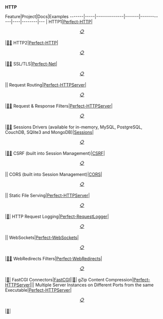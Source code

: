 **HTTP**

Feature|Project|Docs|Examples
-------|-----|--------------|-------|------------|----|--------|---
|
HTTP1|[Perfect-HTTP](https://github.com/PerfectlySoft/Perfect-HTTP)|<p align="center">[:clipboard:](https://www.perfect.org/docs/HTTPServer.html)</p>|[:paperclip:](https://github.com/PerfectlySoft/PerfectTemplate)[:paperclip:](https://github.com/PerfectExamples/Perfect-Cookie-Demo)
HTTP2|[Perfect-HTTP](https://github.com/PerfectlySoft/Perfect-HTTP)|<p align="center">[:clipboard:](https://www.perfect.org/docs/HTTPServer.html)</p>|[:paperclip:](https://github.com/PerfectlySoft/PerfectTemplate)[:paperclip:](https://github.com/PerfectExamples/Perfect-Cookie-Demo)
SSL/TLS|[Perfect-Net](https://github.com/PerfectlySoft/Perfect-Net)|<p align="center">[:clipboard:](https://www.perfect.org/docs/HTTPServer.html)</p>||
Request Routing|[Perfect-HTTPServer](https://github.com/PerfectlySoft/Perfect-HTTPServer)|<p align="center">[:clipboard:](https://www.perfect.org/docs/routing.html)</p>|[:paperclip:](https://github.com/PerfectlySoft/PerfectTemplate)[:paperclip:](https://github.com/PerfectExamples/Perfect-Cookie-Demo)
Request & Response Filters|[Perfect-HTTPServer](https://github.com/PerfectlySoft/Perfect-HTTPServer)|<p align="center">[:clipboard:](https://www.perfect.org/docs/filters.html)</p>|[:paperclip:](https://github.com/PerfectlySoft/PerfectTemplate)[:paperclip:](https://github.com/PerfectExamples/Perfect-Cookie-Demo)
Sessions Drivers (available for in-memory, MySQL, PostgreSQL, CouchDB, SQlite3 and MongoDB)|[Sessions](https://github.com/PerfectlySoft/Perfect-Session)|<p align="center">[:clipboard:](https://www.perfect.org/docs/sessions.html)</p>|[:paperclip:](https://github.com/PerfectExamples/Perfect-Session-Memory-Demo)[:paperclip:](https://github.com/PerfectExamples/Perfect-Session-MySQL-Demo)
CSRF (built into Session Management)|[CSRF](https://github.com/PerfectlySoft/Perfect-Session)|<p align="center">[:clipboard:](https://www.perfect.org/docs/csrf.html)</p>||
CORS (built into Session Management)|[CORS](https://github.com/PerfectlySoft/Perfect-Session)|<p align="center">[:clipboard:](https://www.perfect.org/docs/cors.html)</p>||
Static File Serving|[Perfect-HTTPServer](https://github.com/PerfectlySoft/Perfect-HTTPServer)|<p align="center">[:clipboard:](https://www.perfect.org/docs/staticFileContent.html)</p>|[:paperclip:](https://github.com/PerfectlySoft/PerfectTemplate)|
HTTP Request Logging|[Perfect-RequestLogger](https://github.com/PerfectlySoft/Perfect-RequestLogger)|<p align="center">[:clipboard:](https://www.perfect.org/docs/HTTPRequestLogging.html)</p>||
WebSockets|[Perfect-WebSockets](https://github.com/PerfectlySoft/Perfect-WebSockets)|<p align="center">[:clipboard:](https://www.perfect.org/docs/webSockets.html)</p>|[:paperclip:](https://github.com/PerfectExamples/Perfect-WebSocketsServer)[:paperclip:](https://github.com/PerfectExamples/Perfect-Chat-Demo)
WebRedirects Filters|[Perfect-WebRedirects](https://github.com/PerfectlySoft/Perfect-WebRedirects)|<p align="center">[:clipboard:](https://github.com/PerfectlySoft/Perfect-WebRedirects)</p>|[:paperclip:](https://github.com/PerfectExamples/Perfect-WebRedirects-Demo)|
FastCGI Connectors|[FastCGI](https://github.com/PerfectlySoft/Perfect-FastCGI)||[:paperclip:](https://github.com/PerfectlySoft/PerfectTemplateFCGI)|
gZip Content Compression|[Perfect-HTTPServer](https://github.com/PerfectlySoft/Perfect-HTTPServer)|||
Multiple Server Instances on Different Ports from the same Executable|[Perfect-HTTPServer](https://github.com/PerfectlySoft/Perfect-HTTPServer)|<p align="center">[:clipboard:](https://www.perfect.org/docs/HTTPServer.html)</p>|[:paperclip:](https://github.com/PerfectExamples/Multiple-Server-Instances-Demo)|

